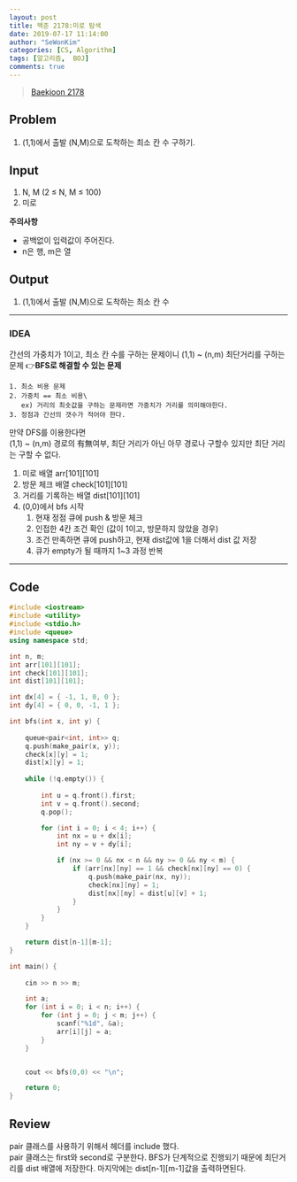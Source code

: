 ```yaml
---
layout: post
title: 백준 2178:미로 탐색
date: 2019-07-17 11:14:00
author: "SeWonKim"
categories: [CS, Algorithm]
tags: [알고리즘,  BOJ]
comments: true
---
```


> [Baekjoon 2178](https://www.acmicpc.net/problem/2178)

## Problem
  1. (1,1)에서 출발 (N,M)으로 도착하는 최소 칸 수 구하기.

## Input
  1. N, M (2 ≤ N, M ≤ 100) 
  2. 미로
  
  
  
   **주의사항**
   * 공백없이 입력값이 주어진다.
   * n은 행, m은 열
  
## Output
  1. (1,1)에서 출발 (N,M)으로 도착하는 최소 칸 수


---


### IDEA
간선의 가중치가 1이고, 최소 칸 수를 구하는 문제이니 (1,1) ~ (n,m) 최단거리를 구하는 문제
👉**BFS로 해결할 수 있는 문제**

    1. 최소 비용 문제
    2. 가중치 == 최소 비용\
       ex) 거리의 최솟값을 구하는 문제라면 가중치가 거리를 의미해야한다.
    3. 정점과 간선의 갯수가 적어야 한다.

만약 DFS를 이용한다면\
(1,1) ~ (n,m) 경로의 有無여부, 최단 거리가 아닌 아무 경로나 구할수 있지만 최단 거리는 구할 수 없다.

  1. 미로 배열 arr[101][101]
  2. 방문 체크 배열 check[101][101]
  3. 거리를 기록하는 배열 dist[101][101]
  4. (0,0)에서 bfs 시작
      1. 현재 정점 큐에 push & 방문 체크
      2. 인접한 4칸 조건 확인 (값이 1이고, 방문하지 않았을 경우)
      3. 조건 만족하면 큐에 push하고, 현재 dist값에 1을 더해서 dist 값 저장
      4. 큐가 empty가 될 때까지 1~3 과정 반복
  
---


## Code
```cpp
#include <iostream>
#include <utility>
#include <stdio.h>
#include <queue>
using namespace std;

int n, m;
int arr[101][101];
int check[101][101];
int dist[101][101];

int dx[4] = { -1, 1, 0, 0 };
int dy[4] = { 0, 0, -1, 1 };

int bfs(int x, int y) {
	
	queue<pair<int, int>> q;
	q.push(make_pair(x, y));
	check[x][y] = 1;
	dist[x][y] = 1;
	
	while (!q.empty()) {
		
		int u = q.front().first;
		int v = q.front().second;
		q.pop();

		for (int i = 0; i < 4; i++) {
			int nx = u + dx[i];
			int ny = v + dy[i];

			if (nx >= 0 && nx < n && ny >= 0 && ny < m) {
				if (arr[nx][ny] == 1 && check[nx][ny] == 0) {
					q.push(make_pair(nx, ny));
					check[nx][ny] = 1;
					dist[nx][ny] = dist[u][v] + 1;
				}
			}
		}
	}

	return dist[n-1][m-1];
}

int main() {
	
	cin >> n >> m;

	int a;
	for (int i = 0; i < n; i++) {
		for (int j = 0; j < m; j++) {
			scanf("%1d", &a);
			arr[i][j] = a;
		}
	}


	cout << bfs(0,0) << "\n";

	return 0;
}
```


## Review
pair 클래스를 사용하기 위해서 <utility> 헤더를 include 했다.\
pair 클래스는 first와 second로 구분한다.
BFS가 단계적으로 진행되기 때문에 최단거리를 dist 배열에 저장한다. 마지막에는 dist[n-1][m-1]값을 출력하면된다.
